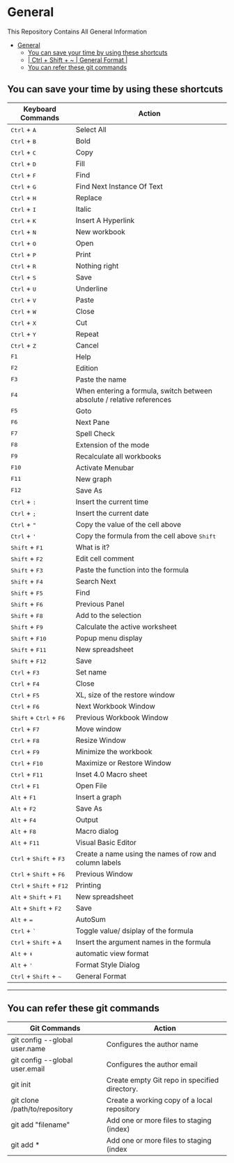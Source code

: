 # General

This Repository Contains All General Information

- [General](#general)
  - [You can save your time by using these shortcuts](#you-can-save-your-time-by-using-these-shortcuts)
  - [| Ctrl + Shift + ~   | General Format                                                         |](#-ctrl--shift------general-format---------------------------------------------------------)
  - [You can refer these git commands](#you-can-refer-these-git-commands)

## You can save your time by using these shortcuts

| Keyboard Commands                                   | Action                                                                 |
| --------------------------------------------------- | ---------------------------------------------------------------------- |
| <kbd>Ctrl</kbd> + <kbd>A</kbd>                      | Select All                                                             |
| <kbd>Ctrl</kbd> + <kbd>B</kbd>                      | Bold                                                                   |
| <kbd>Ctrl</kbd> + <kbd>C</kbd>                      | Copy                                                                   |
| <kbd>Ctrl</kbd> + <kbd>D</kbd>                      | Fill                                                                   |
| <kbd>Ctrl</kbd> + <kbd>F</kbd>                      | Find                                                                   |
| <kbd>Ctrl</kbd> + <kbd>G</kbd>                      | Find Next Instance Of Text                                             |
| <kbd>Ctrl</kbd> + <kbd>H</kbd>                      | Replace                                                                |
| <kbd>Ctrl</kbd> + <kbd>I</kbd>                      | Italic                                                                 |
| <kbd>Ctrl</kbd> + <kbd>K</kbd>                      | Insert A Hyperlink                                                     |
| <kbd>Ctrl</kbd> + <kbd>N</kbd>                      | New workbook                                                           |
| <kbd>Ctrl</kbd> + <kbd>O</kbd>                      | Open                                                                   |
| <kbd>Ctrl</kbd> + <kbd>P</kbd>                      | Print                                                                  |
| <kbd>Ctrl</kbd> + <kbd>R</kbd>                      | Nothing right                                                          |
| <kbd>Ctrl</kbd> + <kbd>S</kbd>                      | Save                                                                   |
| <kbd>Ctrl</kbd> + <kbd>U</kbd>                      | Underline                                                              |
| <kbd>Ctrl</kbd> + <kbd>V</kbd>                      | Paste                                                                  |
| <kbd>Ctrl</kbd> + <kbd>W</kbd>                      | Close                                                                  |
| <kbd>Ctrl</kbd> + <kbd>X</kbd>                      | Cut                                                                    |
| <kbd>Ctrl</kbd> + <kbd>Y</kbd>                      | Repeat                                                                 |
| <kbd>Ctrl</kbd> + <kbd>Z</kbd>                      | Cancel                                                                 |
| <kbd>F1</kbd>                                       | Help                                                                   |
| <kbd>F2</kbd>                                       | Edition                                                                |
| <kbd>F3</kbd>                                       | Paste the name                                                         |
| <kbd>F4</kbd>                                       | When entering a formula, switch between absolute / relative references |
| <kbd>F5</kbd>                                       | Goto                                                                   |
| <kbd>F6</kbd>                                       | Next Pane                                                              |
| <kbd>F7</kbd>                                       | Spell Check                                                            |
| <kbd>F8</kbd>                                       | Extension of the mode                                                  |
| <kbd>F9</kbd>                                       | Recalculate all workbooks                                              |
| <kbd>F10</kbd>                                      | Activate Menubar                                                       |
| <kbd>F11</kbd>                                      | New graph                                                              |
| <kbd>F12</kbd>                                      | Save As                                                                |
| <kbd>Ctrl</kbd> + <kbd>:</kbd>                      | Insert the current time                                                |
| <kbd>Ctrl</kbd> + <kbd>;</kbd>                      | Insert the current date                                                |
| <kbd>Ctrl</kbd> + <kbd>"</kbd>                      | Copy the value of the cell above                                       |
| <kbd>Ctrl</kbd> + <kbd>'</kbd>                      | Copy the formula from the cell above <kbd>Shift</kbd>                  | offset Adjustment for Additional functions in the Excel    Menu |
| <kbd>Shift</kbd> + <kbd>F1</kbd>                    | What is it?                                                            |
| <kbd>Shift</kbd> + <kbd>F2</kbd>                    | Edit cell comment                                                      |
| <kbd>Shift</kbd> + <kbd>F3</kbd>                    | Paste the function into the formula                                    |
| <kbd>Shift</kbd> + <kbd>F4</kbd>                    | Search Next                                                            |
| <kbd>Shift</kbd> + <kbd>F5</kbd>                    | Find                                                                   |
| <kbd>Shift</kbd> + <kbd>F6</kbd>                    | Previous Panel                                                         |
| <kbd>Shift</kbd> + <kbd>F8</kbd>                    | Add to the selection                                                   |
| <kbd>Shift</kbd> + <kbd>F9</kbd>                    | Calculate the active worksheet                                         |
| <kbd>Shift</kbd> + <kbd>F10</kbd>                   | Popup menu display                                                     |
| <kbd>Shift</kbd> + <kbd>F11</kbd>                   | New spreadsheet                                                        |
| <kbd>Shift</kbd> + <kbd>F12</kbd>                   | Save                                                                   |
| <kbd>Ctrl</kbd> + <kbd>F3</kbd>                     | Set name                                                               |
| <kbd>Ctrl</kbd> + <kbd>F4</kbd>                     | Close                                                                  |
| <kbd>Ctrl</kbd> + <kbd>F5</kbd>                     | XL, size of the restore window                                         |
| <kbd>Ctrl</kbd> + <kbd>F6</kbd>                     | Next Workbook Window                                                   |
| <kbd>Shift</kbd> + <kbd>Ctrl</kbd> + <kbd>F6</kbd>  | Previous Workbook Window                                               |
| <kbd>Ctrl</kbd> + <kbd>F7</kbd>                     | Move window                                                            |
| <kbd>Ctrl</kbd> + <kbd>F8</kbd>                     | Resize Window                                                          |
| <kbd>Ctrl</kbd> + <kbd>F9</kbd>                     | Minimize the workbook                                                  |
| <kbd>Ctrl</kbd> + <kbd>F10</kbd>                    | Maximize or Restore Window                                             |
| <kbd>Ctrl</kbd> + <kbd>F11</kbd>                    | Inset 4.0 Macro sheet                                                  |
| <kbd>Ctrl</kbd> + <kbd>F1</kbd>                     | Open File                                                              |
| <kbd>Alt</kbd> + <kbd>F1</kbd>                      | Insert a graph                                                         |
| <kbd>Alt</kbd> + <kbd>F2</kbd>                      | Save As                                                                |
| <kbd>Alt</kbd> + <kbd>F4</kbd>                      | Output                                                                 |
| <kbd>Alt</kbd> + <kbd>F8</kbd>                      | Macro dialog                                                           |
| <kbd>Alt</kbd> + <kbd>F11</kbd>                     | Visual Basic Editor                                                    |
| <kbd>Ctrl</kbd> + <kbd>Shift</kbd> + <kbd>F3</kbd>  | Create a name using the names of row and column labels                 |
| <kbd>Ctrl</kbd> + <kbd>Shift</kbd> + <kbd>F6</kbd>  | Previous Window                                                        |
| <kbd>Ctrl</kbd> + <kbd>Shift</kbd> + <kbd>F12</kbd> | Printing                                                               |
| <kbd>Alt</kbd> + <kbd>Shift</kbd> + <kbd>F1</kbd>   | New spreadsheet                                                        |
| <kbd>Alt</kbd> + <kbd>Shift</kbd> + <kbd>F2</kbd>   | Save                                                                   |
| <kbd>Alt</kbd> + <kbd>=</kbd>                       | AutoSum                                                                |
| <kbd>Ctrl</kbd> + <kbd>`</kbd>                      | Toggle value/ dsiplay of the formula                                   |
| <kbd>Ctrl</kbd> + <kbd>Shift</kbd> + <kbd>A</kbd>   | Insert the argument names in the formula                               |
| <kbd>Alt</kbd> + <kbd>⬇</kbd>                       | automatic view format                                                  |
| <kbd>Alt</kbd> + <kbd>'</kbd>                       | Format Style Dialog                                                    |
| <kbd>Ctrl</kbd> + <kbd>Shift</kbd> + <kbd>~</kbd>   | General Format                                                         |
--------------------------------------------------------------------------------------------------------------------------------

## You can refer these git commands

| Git Commands                                        | Action                                                                 |
| --------------------------------------------------- | ---------------------------------------------------------------------- |
| git config --global user.name                       | Configures the author name                                             |
| git config --global user.email                      | Configures the author email                                            |
| git init                                            | Create empty Git repo in specified directory.                          |
| git clone /path/to/repository                       | Create a working copy of a local repository                            |
| git add "filename"                                  | Add one or more files to staging (index)                               |
| git add *                                           | Add one or more files to staging (index                                |
